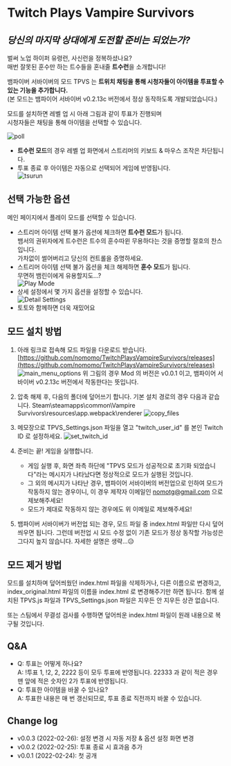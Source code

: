 # Twitch Plays Vampire Survivors

## _당신의 마지막 상대에게 도전할 준비는 되었는가?_

벌써 노업 하이퍼 유령런, 사신런을 정복하셨나요?<br />
매번 잘못된 훈수만 하는 트수들을 혼내줄 **트수런**을 소개합니다!

뱀파이버 서바이버의 모드 TPVS 는 **트위치 채팅을 통해 시청자들이 아이템을 투표할 수 있는 기능을 추가합니다.**<br />
(본 모드는 뱀파이어 서바이버 v0.2.13c 버전에서 정상 동작하도록 개발되었습니다.)

모드를 설치하면 레벨 업 시 아래 그림과 같이 투표가 진행되며<br />
시청자들은 채팅을 통해 아이템을 선택할 수 있습니다.

![poll](https://raw.githubusercontent.com/nomomo/TwitchPlaysVampireSurvivors/main/images/1_poll.png)

- **트수런 모드**의 경우 레벨 업 화면에서 스트리머의 키보드 & 마우스 조작은 차단됩니다.
- 투표 종료 후 아이템은 자동으로 선택되어 게임에 반영됩니다.<br />
![tsurun](https://raw.githubusercontent.com/nomomo/TwitchPlaysVampireSurvivors/main/images/2_tsr.png)

## 선택 가능한 옵션 

메인 페이지에서 플레이 모드를 선택할 수 있습니다.

- 스트리머 아이템 선택 불가 옵션에 체크하면 **트수런 모드**가 됩니다.<br />뱀서의 권위자에게 트수런은 트수의 훈수따윈 무용하다는 것을 증명할 절호의 찬스입니다.<br />가차없이 썰어버리고 당신의 컨트롤을 증명하세요.<br />
- 스트리머 아이템 선택 불가 옵션을 체크 해제하면 **훈수 모드**가 됩니다.<br />무면허 뱀린이에게 유용할지도...?<br />
![Play Mode](https://raw.githubusercontent.com/nomomo/TwitchPlaysVampireSurvivors/main/images/mode.png)
- 상세 설정에서 몇 가지 옵션을 설정할 수 있습니다.<br />
![Detail Settings](https://raw.githubusercontent.com/nomomo/TwitchPlaysVampireSurvivors/main/images/detailSettings.png)
- 토토와 함께하면 더욱 재밌어요

## 모드 설치 방법

1. 아래 링크로 접속해 모드 파일을 다운로드 받습니다.
[https://github.com/nomomo/TwitchPlaysVampireSurvivors/releases](https://github.com/nomomo/TwitchPlaysVampireSurvivors/releases)
![main_menu_options](https://raw.githubusercontent.com/nomomo/TwitchPlaysVampireSurvivors/main/images/5_download.png)
위 그림의 경우 Mod 의 버전은 v0.0.1 이고, 뱀파이어 서바이버 v0.2.13c 버전에서 작동한다는 뜻입니다.

2. 압축 해제 후, 다음의 폴더에 덮어쓰기 합니다.
기본 설치 경로의 경우 다음과 같습니다.
Steam\steamapps\common\Vampire Survivors\resources\app\.webpack\renderer
![copy_files](https://raw.githubusercontent.com/nomomo/TwitchPlaysVampireSurvivors/main/images/6_install.png)

3. 메모장으로 TPVS_Settings.json 파일을 열고 "twitch_user_id" 를 본인 Twitch ID 로 설정하세요.
![set_twitch_id](https://raw.githubusercontent.com/nomomo/TwitchPlaysVampireSurvivors/main/images/3_settings.png)

4. 준비는 끝! 게임을 실행합니다.
    - 게임 실행 후, 화면 좌측 하단에 "TPVS 모드가 성공적으로 초기화 되었습니다"라는 메시지가 나타났다면 정상적으로 모드가 실행된 것입니다.
    - 그 외의 메시지가 나타난 경우, 뱀파이어 서바이버의 버전업으로 인하여 모드가 작동하지 않는 경우이니, 이 경우 제작자 이메일인 nomotg@gmail.com 으로 제보해주세요!
    - 모드가 제대로 작동하지 않는 경우에도 위 이메일로 제보해주세요!

5. 뱀파이버 서바이버가 버전업 되는 경우, 모드 파일 중 index.html 파일만 다시 덮어씌우면 됩니다.
그런데 버전업 시 모드 수정 없이 기존 모드가 정상 동작할 가능성은 그다지 높지 않습니다. 자세한 설명은 생략...😥

## 모드 제거 방법

모드를 설치하며 덮어씌웠던 index.html 파일을 삭제하거나, 다른 이름으로 변경하고, index_original.html 파일의 이름을 index.html 로 변경해주기만 하면 됩니다.
함께 설치된 TPVS.js 파일과 TPVS_Settings.json 파일은 지우든 안 지우든 상관 없습니다.

또는 스팀에서 무결성 검사를 수행하면 덮어씌운 index.html 파일이 원래 내용으로 복구될 것입니다.

## Q&A

- Q: 투표는 어떻게 하나요?<br />A: !투표 1, !2, 2, 2222 등이 모두 투표에 반영됩니다. 22333 과 같이 적은 경우 맨 앞에 적은 숫자인 2가 투표에 반영됩니다.
- Q: 투표한 아이템을 바꿀 수 있나요?<br />A: 투표한 내용은 매 번 갱신되므로, 투표 종료 직전까지 바꿀 수 있습니다.

## Change log

- v0.0.3 (2022-02-26): 설정 변경 시 자동 저장 & 옵션 설정 화면 변경
- v0.0.2 (2022-02-25): 투표 종료 시 효과음 추가
- v0.0.1 (2022-02-24): 첫 공개